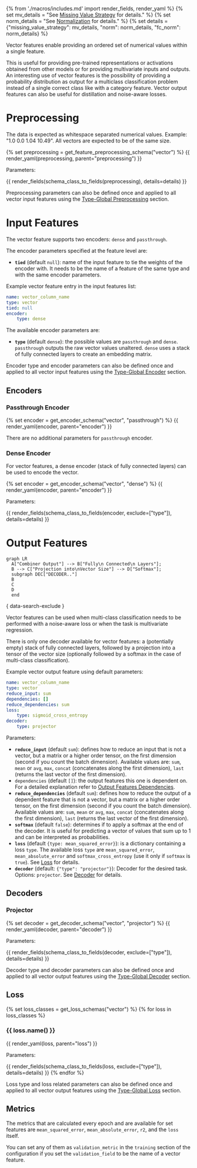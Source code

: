 {% from './macros/includes.md' import render_fields, render_yaml %}
{% set mv_details = "See [Missing Value Strategy](./input_features.md#missing-value-strategy) for details." %}
{% set norm_details = "See [Normalization](../combiner.md#normalization) for details." %}
{% set details = {"missing_value_strategy": mv_details, "norm": norm_details, "fc_norm": norm_details} %}

Vector features enable providing an ordered set of numerical values within a single feature.

This is useful for providing pre-trained representations or activations obtained from other models or for providing
multivariate inputs and outputs. An interesting use of vector features is the possibility of providing a probability
distribution as output for a multiclass classification problem instead of a single correct class like with a category
feature. Vector output features can also be useful for distillation and noise-aware losses.

# Preprocessing

The data is expected as whitespace separated numerical values. Example: "1.0 0.0 1.04 10.49".  All vectors are expected to be of the same size.

{% set preprocessing = get_feature_preprocessing_schema("vector") %}
{{ render_yaml(preprocessing, parent="preprocessing") }}

Parameters:

{{ render_fields(schema_class_to_fields(preprocessing), details=details) }}

Preprocessing parameters can also be defined once and applied to all vector input features using the [Type-Global Preprocessing](../defaults.md#type-global-preprocessing) section.

# Input Features

The vector feature supports two encoders: `dense` and `passthrough`.

The encoder parameters specified at the feature level are:

- **`tied`** (default `null`): name of the input feature to tie the weights of the encoder with. It needs to be the name of
a feature of the same type and with the same encoder parameters.

Example vector feature entry in the input features list:

```yaml
name: vector_column_name
type: vector
tied: null
encoder: 
    type: dense
```

The available encoder parameters are:

- **`type`** (default `dense`): the possible values are `passthrough` and `dense`. `passthrough` outputs the
raw vector values unaltered. `dense` uses a stack of fully connected layers to create an embedding matrix.

Encoder type and encoder parameters can also be defined once and applied to all vector input features using the
[Type-Global Encoder](../defaults.md#type-global-encoder) section.

## Encoders

### Passthrough Encoder

{% set encoder = get_encoder_schema("vector", "passthrough") %}
{{ render_yaml(encoder, parent="encoder") }}

There are no additional parameters for `passthrough` encoder.

### Dense Encoder

For vector features, a dense encoder (stack of fully connected layers) can be used to encode the vector.  

{% set encoder = get_encoder_schema("vector", "dense") %}
{{ render_yaml(encoder, parent="encoder") }}

Parameters:

{{ render_fields(schema_class_to_fields(encoder, exclude=["type"]), details=details) }}

# Output Features

``` mermaid
graph LR
  A["Combiner Output"] --> B["Fully\n Connected\n Layers"];
  B --> C["Projection into\nVector Size"] --> D["Softmax"];
  subgraph DEC["DECODER.."]
  B
  C
  D
  end
```
{ data-search-exclude }

Vector features can be used when multi-class classification needs to be performed with a noise-aware loss or when the task is multivariate regression.

There is only one decoder available for vector features: a (potentially empty) stack of fully connected layers, followed
by a projection into a tensor of the vector size (optionally followed by a softmax in the case of multi-class classification).

Example vector output feature using default parameters:

```yaml
name: vector_column_name
type: vector
reduce_input: sum
dependencies: []
reduce_dependencies: sum
loss:
    type: sigmoid_cross_entropy
decoder:
    type: projector
```

Parameters:

- **`reduce_input`** (default `sum`): defines how to reduce an input that is not a vector, but a matrix or a higher order tensor, on the first dimension (second if you count the batch dimension). Available values are: `sum`, `mean` or `avg`, `max`, `concat` (concatenates along the first dimension), `last` (returns the last vector of the first dimension).
- `dependencies` (default `[]`): the output features this one is dependent on. For a detailed explanation refer to [Output Features Dependencies](#output-features-dependencies).
- **`reduce_dependencies`** (default `sum`): defines how to reduce the output of a dependent feature that is not a vector, but a matrix or a higher order tensor, on the first dimension (second if you count the batch dimension). Available values are: `sum`, `mean` or `avg`, `max`, `concat` (concatenates along the first dimension), `last` (returns the last vector of the first dimension).
- **`softmax`** (default `false`): determines if to apply a softmax at the end of the decoder. It is useful for predicting a vector of values that sum up to 1 and can be interpreted as probabilities.
- **`loss`** (default `{type: mean_squared_error}`): is a dictionary containing a loss `type`. The available loss `type` are `mean_squared_error`, `mean_absolute_error` and `softmax_cross_entropy` (use it only if `softmax` is `true`). See [Loss](#loss) for details.
- **`decoder`** (default: `{"type": "projector"}`): Decoder for the desired task. Options: `projector`. See [Decoder](#decoder) for details.

## Decoders

### Projector

{% set decoder = get_decoder_schema("vector", "projector") %}
{{ render_yaml(decoder, parent="decoder") }}

Parameters:

{{ render_fields(schema_class_to_fields(decoder, exclude=["type"]), details=details) }}

Decoder type and decoder parameters can also be defined once and applied to all vector output features using the [Type-Global Decoder](../defaults.md#type-global-decoder) section.

## Loss

{% set loss_classes = get_loss_schemas("vector") %}
{% for loss in loss_classes %}

### {{ loss.name() }}

{{ render_yaml(loss, parent="loss") }}

Parameters:

{{ render_fields(schema_class_to_fields(loss, exclude=["type"]), details=details) }}
{% endfor %}

Loss type and loss related parameters can also be defined once and applied to all vector output features using the [Type-Global Loss](../defaults.md#type-global-loss) section.

## Metrics

The metrics that are calculated every epoch and are available for set features are `mean_squared_error`, `mean_absolute_error`, `r2`, and the `loss` itself.

You can set any of them as `validation_metric` in the `training` section of the configuration if you set the
`validation_field` to be the name of a vector feature.

